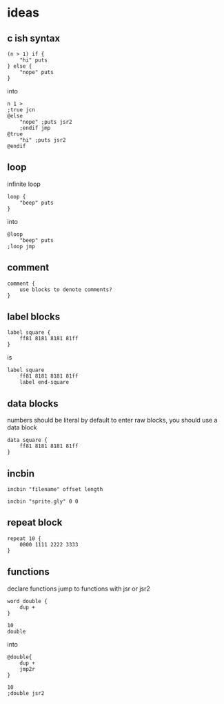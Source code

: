 # ideas

## c ish syntax

    (n > 1) if {
        "hi" puts
    } else {
        "nope" puts
    }

into

    n 1 >
    ;true jcn
    @else
        "nope" ;puts jsr2
        ;endif jmp
    @true
        "hi" ;puts jsr2
    @endif

## loop

infinite loop

    loop {
        "beep" puts
    }

into

    @loop
        "beep" puts
    ;loop jmp


## comment

    comment {
        use blocks to denote comments?
    }


## label blocks

    label square {
        ff81 8181 8181 81ff
    }

is

    label square
        ff81 8181 8181 81ff
        label end-square


## data blocks

numbers should be literal by default
to enter raw blocks, you should use a data block

    data square {
        ff81 8181 8181 81ff
    }


## incbin

    incbin "filename" offset length

    incbin "sprite.gly" 0 0

## repeat block

    repeat 10 {
        0000 1111 2222 3333
    }

## functions

declare functions
jump to functions with jsr or jsr2

    word double {
        dup +
    }

    10
    double

into

    @double{
        dup +
        jmp2r
    }

    10
    ;double jsr2

